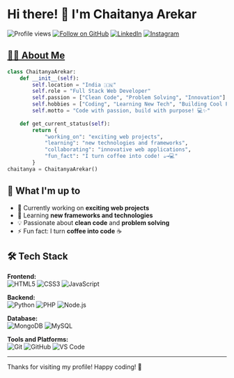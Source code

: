 # Hi there! 👋 I'm Chaitanya Arekar
<img src="https://komarev.com/ghpvc/?username=ChaitanyaArekar&label=Profile%20views&color=brightgreen&style=flat" alt="Profile views" /> <a href="https://github.com/ChaitanyaArekar"><img src="https://img.shields.io/github/followers/ChaitanyaArekar?label=Follow&style=social" alt="Follow on GitHub" /></a> <a href="https://www.linkedin.com/in/chaitanya-arekar-3aa018159/"><img src="https://img.shields.io/badge/LinkedIn-%230077B5.svg?style=flat&logo=linkedin&logoColor=white" alt="LinkedIn" /></a> <a href="https://www.instagram.com/chaitanya2509/"><img src="https://img.shields.io/badge/Instagram-%23E4405F.svg?style=flat&logo=Instagram&logoColor=white" alt="Instagram" /></a> <a href="https://discord.com/users/your-discord-id">
## 👨‍💻 About Me
```python
class ChaitanyaArekar:
    def __init__(self):
        self.location = "India 🇮🇳"
        self.role = "Full Stack Web Developer"
        self.passion = ["Clean Code", "Problem Solving", "Innovation"]
        self.hobbies = ["Coding", "Learning New Tech", "Building Cool Projects", "Playing Football", "Competitive Gaming"]
        self.motto = "Code with passion, build with purpose! 💻✨"
    
    def get_current_status(self):
        return {
            "working_on": "exciting web projects",
            "learning": "new technologies and frameworks",
            "collaborating": "innovative web applications",
            "fun_fact": "I turn coffee into code! ☕→💻"
        }
chaitanya = ChaitanyaArekar()
```
## 🚀 What I'm up to
- 🔭 Currently working on **exciting web projects**
- 🌱 Learning **new frameworks and technologies**  
- 💡 Passionate about **clean code** and **problem solving**
- ⚡ Fun fact: I turn **coffee into code** ☕
## 🛠️ Tech Stack
**Frontend:**  
![HTML5](https://img.shields.io/badge/HTML5-E34F26?style=flat&logo=html5&logoColor=white)
![CSS3](https://img.shields.io/badge/CSS3-1572B6?style=flat&logo=css3&logoColor=white)
![JavaScript](https://img.shields.io/badge/JavaScript-F7DF1E?style=flat&logo=javascript&logoColor=black)

**Backend:**  
![Python](https://img.shields.io/badge/Python-3776AB?style=flat&logo=python&logoColor=white)
![PHP](https://img.shields.io/badge/PHP-777BB4?style=flat&logo=php&logoColor=white)
![Node.js](https://img.shields.io/badge/Node.js-339933?style=flat&logo=nodedotjs&logoColor=white)

**Database:**  
![MongoDB](https://img.shields.io/badge/MongoDB-47A248?style=flat&logo=mongodb&logoColor=white)
![MySQL](https://img.shields.io/badge/MySQL-4479A1?style=flat&logo=mysql&logoColor=white)

**Tools and Platforms:**  
![Git](https://img.shields.io/badge/Git-F05032?style=flat&logo=git&logoColor=white)
![GitHub](https://img.shields.io/badge/GitHub-181717?style=flat&logo=github&logoColor=white)
![VS Code](https://img.shields.io/badge/VS%20Code-007ACC?style=flat&logo=visualstudiocode&logoColor=white)

---
Thanks for visiting my profile! Happy coding! 🚀
